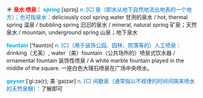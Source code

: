 ☀ <font color="red">**泉水 喷泉：**</font>
<font color="sky blue">**spring**</font> [sprɪŋ] 
<font color="#0070c0">n. [C] 泉（即水从地下自然地流出地表的一个地方）；也可指泉水：</font>deliciously cool spring water 甘洌的泉水 / hot, thermal spring 温泉 / bubbling spring 汩汩的泉水 / mineral, natural spring 矿泉；天然泉水 / mountain, underground spring 山泉；地下泉水 

<font color="sky blue">**fountain**</font> ['faʊntɪn] 
<font color="#0070c0">n. [C]（用于装饰公园、园林、院落等的）人工喷泉：</font>drinking（尤英）, water（美）fountain（公共场所的）喷泉式饮水器 / ornamental fountain 装饰性喷泉 / A white marble fountain played in the middle of the square. 一座白色大理石喷泉在广场中央喷水。
           
<font color="sky blue">**geyser**</font> [ˈgi:zə(r); 美 ˈgaɪzər]
<font color="#0070c0">n. [C] 间歇泉（通常指以不规律的时间间隔来喷水的天然泉眼）：</font>了解即可


